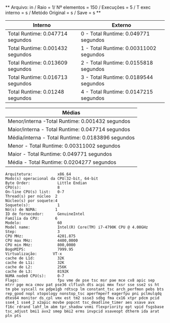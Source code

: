 ** Arquivo: in / Raio = 1/ Nº elementos = 150 / Execuções = 5 / T exec interno = s / Metódo Original = s / Save = s ** 

| Interno | Externo |
|---------| ------- |
|Total Runtime: 0.047714 segundos |0 - Total Runtime: 0.049771 segundos |
|Total Runtime: 0.001432 segundos |1 - Total Runtime: 0.00311002 segundos |
|Total Runtime: 0.013609 segundos |2 - Total Runtime: 0.0155818 segundos |
|Total Runtime: 0.016713 segundos |3 - Total Runtime: 0.0189544 segundos |
|Total Runtime: 0.01248 segundos |4 - Total Runtime: 0.0147215 segundos |
 
|Médias|
|------|
|Menor/interna -Total Runtime: 0.001432 segundos |
|Maior/interna - Total Runtime: 0.047714 segundos |
|Média/interna - Total Runtime: 0.0183896 segundos |
Menor - Total Runtime: 0.00311002 segundos |
Maior - Total Runtime: 0.049771 segundos |
Média - Total Runtime: 0.0204277 segundos |
```<code>
Arquitetura:           x86_64
Modo(s) operacional da CPU:32-bit, 64-bit
Byte Order:            Little Endian
CPU(s):                8
On-line CPU(s) list:   0-7
Thread(s) per núcleo  2
Núcleo(s) por soquete:4
Soquete(s):            1
Nó(s) de NUMA:        1
ID de fornecedor:      GenuineIntel
Família da CPU:       6
Modelo:                60
Model name:            Intel(R) Core(TM) i7-4790K CPU @ 4.00GHz
Step:                  3
CPU MHz:               4201.875
CPU max MHz:           4400,0000
CPU min MHz:           800,0000
BogoMIPS:              7999.95
Virtualização:       VT-x
cache de L1d:          32K
cache de L1i:          32K
cache de L2:           256K
cache de L3:           8192K
NUMA node0 CPU(s):     0-7
Flags:                 fpu vme de pse tsc msr pae mce cx8 apic sep mtrr pge mca cmov pat pse36 clflush dts acpi mmx fxsr sse sse2 ss ht tm pbe syscall nx pdpe1gb rdtscp lm constant_tsc arch_perfmon pebs bts rep_good nopl xtopology nonstop_tsc aperfmperf eagerfpu pni pclmulqdq dtes64 monitor ds_cpl vmx est tm2 ssse3 sdbg fma cx16 xtpr pdcm pcid sse4_1 sse4_2 x2apic movbe popcnt tsc_deadline_timer aes xsave avx f16c rdrand lahf_lm abm tpr_shadow vnmi flexpriority ept vpid fsgsbase tsc_adjust bmi1 avx2 smep bmi2 erms invpcid xsaveopt dtherm ida arat pln pts
